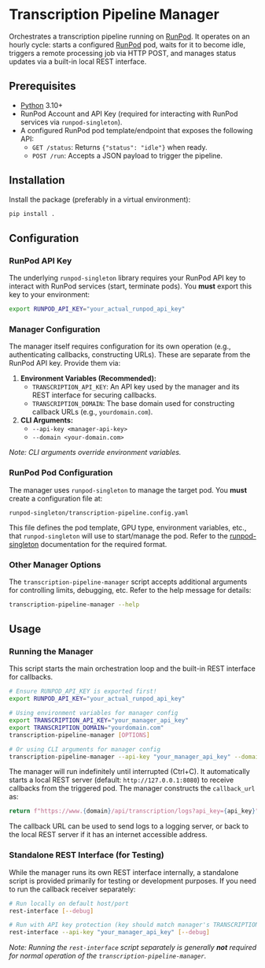 # Transcription Pipeline Manager

Orchestrates a transcription pipeline running on [RunPod](https://www.runpod.io). It operates on an hourly cycle: starts a configured [RunPod](https://www.runpod.io) pod, waits for it to become idle, triggers a remote processing job via HTTP POST, and manages status updates via a built-in local REST interface.

## Prerequisites

* [Python](https://www.python.org) 3.10+
* RunPod Account and API Key (required for interacting with RunPod services via `runpod-singleton`).
* A configured RunPod pod template/endpoint that exposes the following API:
  *   `GET /status`: Returns `{"status": "idle"}` when ready.
  *   `POST /run`: Accepts a JSON payload to trigger the pipeline.

## Installation

Install the package (preferably in a virtual environment):

```bash
pip install .
```

## Configuration

### RunPod API Key

The underlying `runpod-singleton` library requires your RunPod API key to interact with RunPod services (start, terminate pods). You **must** export this key to your environment:

```bash
export RUNPOD_API_KEY="your_actual_runpod_api_key"
```

### Manager Configuration

The manager itself requires configuration for its own operation (e.g., authenticating callbacks, constructing URLs). These are separate from the RunPod API key. Provide them via:

1.  **Environment Variables (Recommended):**
    *   `TRANSCRIPTION_API_KEY`: An API key used by the manager and its REST interface for securing callbacks.
    *   `TRANSCRIPTION_DOMAIN`: The base domain used for constructing callback URLs (e.g., `yourdomain.com`).
2.  **CLI Arguments:**
    *   `--api-key <manager-api-key>`
    *   `--domain <your-domain.com>`

*Note: CLI arguments override environment variables.*

### RunPod Pod Configuration

The manager uses `runpod-singleton` to manage the target pod. You **must** create a configuration file at:

```
runpod-singleton/transcription-pipeline.config.yaml
```

This file defines the pod template, GPU type, environment variables, etc., that `runpod-singleton` will use to start/manage the pod. Refer to the [runpod-singleton](https://github.com/apartmentlines/runpod-singleton) documentation for the required format.

### Other Manager Options

The `transcription-pipeline-manager` script accepts additional arguments for controlling limits, debugging, etc. Refer to the help message for details:

```bash
transcription-pipeline-manager --help
```

## Usage

### Running the Manager

This script starts the main orchestration loop and the built-in REST interface for callbacks.

```bash
# Ensure RUNPOD_API_KEY is exported first!
export RUNPOD_API_KEY="your_actual_runpod_api_key"

# Using environment variables for manager config
export TRANSCRIPTION_API_KEY="your_manager_api_key"
export TRANSCRIPTION_DOMAIN="yourdomain.com"
transcription-pipeline-manager [OPTIONS]

# Or using CLI arguments for manager config
transcription-pipeline-manager --api-key "your_manager_api_key" --domain "yourdomain.com" [OPTIONS]
```

The manager will run indefinitely until interrupted (Ctrl+C). It automatically starts a local REST server (default: `http://127.0.0.1:8080`) to receive callbacks from the triggered pod. The manager constructs the `callback_url` as:

```python
return f"https://www.{domain}/api/transcription/logs?api_key={api_key}"
```

The callback URL can be used to send logs to a logging server, or back to the local REST server if it has an internet accessible address.

### Standalone REST Interface (for Testing)

While the manager runs its own REST interface internally, a standalone script is provided primarily for testing or development purposes. If you need to run the callback receiver separately:

```bash
# Run locally on default host/port
rest-interface [--debug]

# Run with API key protection (key should match manager's TRANSCRIPTION_API_KEY)
rest-interface --api-key "your_manager_api_key" [--debug]
```

*Note: Running the `rest-interface` script separately is generally **not** required for normal operation of the `transcription-pipeline-manager`.*
